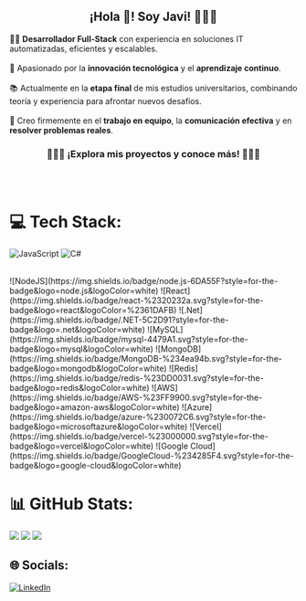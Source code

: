 <p align="center" width="300">
   <h2 align="center">¡Hola 👋! Soy Javi! 👨🏻‍💻</h2>
</p>
👨‍💻 <strong>Desarrollador Full-Stack</strong> con experiencia en soluciones IT automatizadas, eficientes y escalables.  
<br><br>  
🌱 Apasionado por la <strong>innovación tecnológica</strong> y el <strong>aprendizaje continuo</strong>.  
<br><br>  
📚 Actualmente en la <strong>etapa final</strong> de mis estudios universitarios, combinando teoría y experiencia para afrontar nuevos desafíos.  
<br><br>  
🚀 Creo firmemente en el <strong>trabajo en equipo</strong>, la <strong>comunicación efectiva</strong> y en <strong>resolver problemas reales</strong>.  
<br>
<p align="center" width="300">
    <h3 align="center">👨🏻‍💻 ¡Explora mis proyectos y conoce más! 👨🏻‍💻</h3>
</p>
<br><br>  

# 💻 Tech Stack:
![JavaScript](https://img.shields.io/badge/javascript-%23323330.svg?style=for-the-badge&logo=javascript&logoColor=%23F7DF1E) 
![C#](https://img.icons8.com/?size=100&id=55205&format=png&color=000000) 

<br>  
![NodeJS](https://img.shields.io/badge/node.js-6DA55F?style=for-the-badge&logo=node.js&logoColor=white) ![React](https://img.shields.io/badge/react-%2320232a.svg?style=for-the-badge&logo=react&logoColor=%2361DAFB) ![.Net](https://img.shields.io/badge/.NET-5C2D91?style=for-the-badge&logo=.net&logoColor=white) ![MySQL](https://img.shields.io/badge/mysql-4479A1.svg?style=for-the-badge&logo=mysql&logoColor=white) ![MongoDB](https://img.shields.io/badge/MongoDB-%234ea94b.svg?style=for-the-badge&logo=mongodb&logoColor=white) ![Redis](https://img.shields.io/badge/redis-%23DD0031.svg?style=for-the-badge&logo=redis&logoColor=white) ![AWS](https://img.shields.io/badge/AWS-%23FF9900.svg?style=for-the-badge&logo=amazon-aws&logoColor=white) ![Azure](https://img.shields.io/badge/azure-%230072C6.svg?style=for-the-badge&logo=microsoftazure&logoColor=white) ![Vercel](https://img.shields.io/badge/vercel-%23000000.svg?style=for-the-badge&logo=vercel&logoColor=white) ![Google Cloud](https://img.shields.io/badge/GoogleCloud-%234285F4.svg?style=for-the-badge&logo=google-cloud&logoColor=white) 

# 📊 GitHub Stats:
![](https://github-readme-stats.vercel.app/api?username=Javi-cba&theme=dark&hide_border=false&include_all_commits=false&count_private=false)
![](https://github-readme-streak-stats.herokuapp.com/?user=Javi-cba&theme=dark&hide_border=false)
![](https://github-readme-stats.vercel.app/api/top-langs/?username=Javi-cba&theme=dark&hide_border=false&include_all_commits=false&count_private=false&layout=compact)



## 🌐 Socials:
[![LinkedIn](https://img.shields.io/badge/LinkedIn-%230077B5.svg?logo=linkedin&logoColor=white)](https://linkedin.com/in/javi-cba) 






